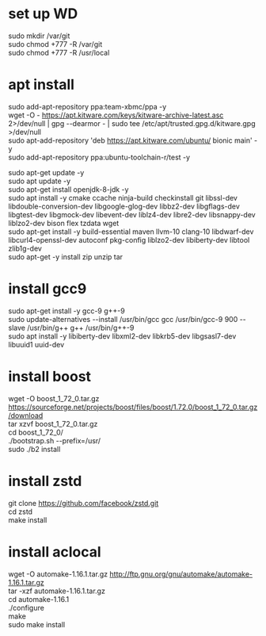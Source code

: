 # set up WD
sudo mkdir /var/git  
sudo chmod +777 -R /var/git  
sudo chmod +777 -R /usr/local  


# apt install
sudo add-apt-repository ppa:team-xbmc/ppa -y  
wget -O - https://apt.kitware.com/keys/kitware-archive-latest.asc 2>/dev/null | gpg --dearmor - | sudo tee /etc/apt/trusted.gpg.d/kitware.gpg >/dev/null  
sudo apt-add-repository 'deb https://apt.kitware.com/ubuntu/ bionic main' -y  
sudo add-apt-repository ppa:ubuntu-toolchain-r/test -y  

sudo apt-get update -y  
sudo apt update -y  
sudo apt-get install openjdk-8-jdk -y  
sudo apt install -y cmake ccache ninja-build checkinstall git libssl-dev libdouble-conversion-dev libgoogle-glog-dev libbz2-dev libgflags-dev libgtest-dev libgmock-dev libevent-dev liblz4-dev libre2-dev libsnappy-dev liblzo2-dev bison flex tzdata wget  
sudo apt-get install -y build-essential maven llvm-10 clang-10 libdwarf-dev libcurl4-openssl-dev autoconf pkg-config liblzo2-dev libiberty-dev libtool zlib1g-dev  
sudo apt-get -y install zip unzip tar  


# install gcc9
sudo apt-get install -y gcc-9 g++-9  
sudo update-alternatives --install /usr/bin/gcc gcc /usr/bin/gcc-9 900 --slave /usr/bin/g++ g++ /usr/bin/g++-9  
sudo apt install -y libiberty-dev libxml2-dev libkrb5-dev libgsasl7-dev libuuid1 uuid-dev  


# install boost
wget -O boost_1_72_0.tar.gz https://sourceforge.net/projects/boost/files/boost/1.72.0/boost_1_72_0.tar.gz/download  
tar xzvf boost_1_72_0.tar.gz  
cd boost_1_72_0/  
./bootstrap.sh --prefix=/usr/  
sudo ./b2 install  


# install zstd
git clone https://github.com/facebook/zstd.git  
cd zstd  
make install  

# install aclocal
wget -O automake-1.16.1.tar.gz http://ftp.gnu.org/gnu/automake/automake-1.16.1.tar.gz  
tar -xzf automake-1.16.1.tar.gz  
cd automake-1.16.1  
./configure  
make  
sudo make install  

